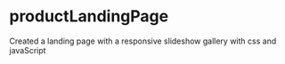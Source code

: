 # productLandingPage

Created a landing page with a responsive slideshow gallery with css and javaScript 
